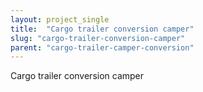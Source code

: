 ```yaml
---
layout: project_single
title:  "Cargo trailer conversion camper"
slug: "cargo-trailer-conversion-camper"
parent: "cargo-trailer-camper-conversion"
---
```

Cargo trailer conversion camper